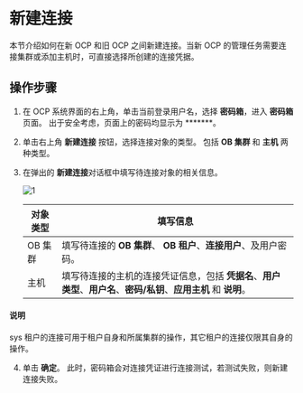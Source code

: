 # 新建连接

本节介绍如何在新 OCP 和旧 OCP 之间新建连接。当新 OCP 的管理任务需要连接集群或添加主机时，可直接选择所创建的连接凭据。

## 操作步骤

1. 在 OCP 系统界面的右上角，单击当前登录用户名，选择 **密码箱**，进入 **密码箱** 页面。
   出于安全考虑，页面上的密码均显示为 *******。

2. 单击右上角 **新建连接** 按钮，选择连接对象的类型。
   包括 **OB 集群** 和 **主机** 两种类型。

3. 在弹出的 **新建连接**对话框中填写待连接对象的相关信息。

    ![1](https://intranetproxy.alipay.com/skylark/lark/0/2022/png/186662/1656413789705-25dc0b37-9cc9-44a8-839a-936ed3256df2.png)

    | **对象类型** | **填写信息** |
    | --- | --- |
    | OB 集群 | 填写待连接的 **OB 集群**、 **OB 租户**、**连接用户**、及用户密码。|
    | 主机 | 填写待连接的主机的连接凭证信息，包括 **凭据名**、**用户类型**、**用户名**、**密码/私钥**、**应用主机** 和 **说明**。 |

  <main id="notice" type='explain'>
    <h4>说明</h4>
    <p>sys 租户的连接可用于租户自身和所属集群的操作，其它租户的连接仅限其自身的操作。</p>
  </main>

4. 单击 **确定**。
   此时，密码箱会对连接凭证进行连接测试，若测试失败，则新建连接失败。
